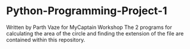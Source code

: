 # Python-Programming-Project-1
Written by Parth Vaze for MyCaptain Workshop
The 2 programs for calculating the area of the circle and finding the extension of the file are contained within this repository.

